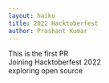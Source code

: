 ```yaml
---
layout: haiku
title: 2022 Hacktoberfest
author: Prashant Kumar
---
```

This is the first PR<br>
Joining Hacktoberfest 2022<br>
exploring open source<br>
